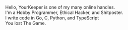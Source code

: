 Hello, YourKeeper is one of my many online handles.<br>
I'm a Hobby Programmer, Ethical Hacker, and Shitposter.<br>
I write code in Go, C, Python, and TypeScript<br>
You lost The Game.<br>
